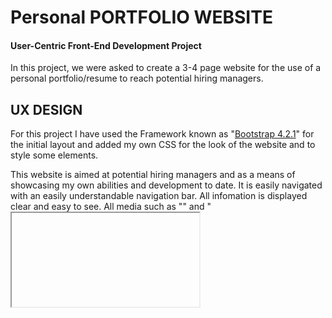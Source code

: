 # Personal PORTFOLIO WEBSITE
 
#### User-Centric Front-End Development Project

In this project, we were asked to create a 3-4 page website for the use of a personal portfolio/resume to reach potential hiring managers.

## UX DESIGN

For this project I have used the Framework known as "[Bootstrap 4.2.1](http://getbootstrap.com/docs/4.2/)" for the initial layout and added my own CSS for the look of the website and to style some elements.

This website is aimed at potential hiring managers and as a means of showcasing my own abilities and development to date.
It is easily navigated with an easily understandable navigation bar. All infomation is displayed clear and easy to see. All media such as "<img>" and "<iframe>" has been sized accordingly.


All Mock-Ups and planning I did for this project can be found here 

[Index-desktop](https://github.com/shaun6125/code-institute-major-project-1/blob/main/assets/images/index%20-%20desktop.png)
[Index-tablet-mobile](https://github.com/shaun6125/code-institute-major-project-1/blob/main/assets/images/index%20-%20mobile%20and%20tablet.png)
[Resume-desktop](https://github.com/shaun6125/code-institute-major-project-1/blob/main/assets/images/Resume%20-%20desktop.png)
[Resume-tablet-mobile]()
[Contact-desktop](https://github.com/shaun6125/code-institute-major-project-1/blob/main/assets/images/Contact%20-%20desktop.png)
[Contact-tablet-mobile](https://github.com/shaun6125/code-institute-major-project-1/blob/main/assets/images/Contact%20-%20tablet%20and%20mobile.png)

## FEATURES

All pages on this site include the "Header" and "Footer". The Header consists of the navigation bar and logo. The Footer has links to my personal social media pages.

I chose "white", "gray" and "Black" for the main background colors as they are nuteral and allowed for the colour in he elements to really stand out, drawing the user to them. The colors used in this project were:

- "#fafafa" (**WHITE. Text Color**)
- "#0D182859 & #0d18287c " (**GRAY. Section background Color**)
- "#20a8df, #9B19FF, #FBED20, #0AFF71 " (**nav button Colors**)
- "rgba(0, 0, 0, 0.2)" (**Hover Effect**)
- "#0D1828" (**Header and Footer Background color**)

I have imported the fonts from Google: "**Exo & Roboto**" (Roboto used for the title and Exo used for the main text across the whole site).
I chose "Exo & Roboto" as they are clean, simple and retain an element of professionalism. 

### [index.html] (https://shaun6125.github.io/code-institute-major-project-1/index.html)

This is the landing page, where potential employers would find out alittle bit about myself, and as most employers make snap decisions on resumes i wanted to highlight my skills here by encorporating a carousel portfolio to past projects.

Footer Links applied to all pages:

- [Facebook](ADD LINK HERE!!!)
- [Twitter](ADD LINK HERE!!!)
- [Youtube](ADD LINK HERE!!!)
- [Instagram](ADD LINK HERE!!!)
- [Linkedin](ADD LINK HERE!!!)
- [Pinterest](ADD LINK HERE!!!)

The Image [profile1.jpg] was taken and edited. With better software I would have vectorised the image and mapped the open/closing tags to the shape of my face. 

### [resume.html](https://shaun6125.github.io/code-institute-major-project-1/resume.html)

This page is dedicated to giving a breakdown of my work history, an up to date display of progress into the development of Full Stack Developer skills, of which will be updated during the progress of the course.

### [contact.html](https://shaun6125.github.io/code-institute-major-project-1/contact.html)

This page is where emloyers can contact me directly and submit any potential project specifications that they may wish for me to work on.

On this page, I have added a contact form with details on each row being required for submit.

### [download.html](INSERT LINK HERE!!!)

This page is where employers can download a pdf version of my full CV. I have set this link to open in a new window so that they are not taken away from the core website, ensuring time can be taken to explore further.

## TECHNOLOGIES

Here are links to each techonology I have used:

- [HTML5](https://en.wikipedia.org/wiki/HTML5)
- [CSS3](https://en.wikipedia.org/wiki/Cascading_Style_Sheets)
- [Bootstrap 4.2.1](http://getbootstrap.com/docs/4.2/)
- [Font Awesome 5](https://fontawesome.com)


## TESTING

I conducted tests on a wide selction of browsers/devices to ensure User's can successfully use the site and it's features.

Tests conducted:

- Checking the responsiveness
- Making sure each link worked porperly
- All images resize appropriately 
- Carousel/slider change between devices
- On the contact page I designed and created the form with validation in mind, To this end I checked that the contact form worked using
code institutes form validation tester "https://formdump.codeinstitute.net/". Once it returned the correct information I changed it to the modal.

Once all coding was done I ran the code through the [HTML Validator](https://validator.w3.org/) and the [CSS Validator](https://jigsaw.w3.org/css-validator/). After running the test on each file I fixed any errors given and the files are now validated.


These tests included browsers/devices:

- Edge - laptop and desktop
- Mozilla - laptop and desktop
- Chrome - laptop and desktop
- Safari - Iphone
- Samsung internet browser - android
- Internet Explorer - laptop and desktop

## Issues/Bugs

I had several issues with the implementation of the carousel and its sizing when scaling across different platforms, due to this I decided that a transition beteen a carousel and a slider would be needed to enhance the user experience.
This seemed to correct my scalability issues.

The slider failed to operate as intended, despite testing and aknowledging its workability in replit as a single element. The resolution for this was to refer to bootstrap for a new build and link in some jquery scripts to enable operation. 

## DEPLOYMENT

Whenever I thought that a page was finished, I deployed it to "**GitHub Pages**".

All my commits and project be found here [code-institute-major-project-1](https://github.com/shaun6125/code-institute-major-project-1).

## CREDIT

I used stack overflow to research a number of issues.

- [Stack Overflow](https://stackoverflow.com/)

Bootstrap 4 Documentation

- [bootstrap 4 documentation](https://getbootstrap.com/docs/4.0)

W3 Schools- Used to refresh on elements and styling.

- [w3schools](https://www.w3schools.com/)

All media has been created by myself for this project.
The carousel was inspired by a tutorial found on [youtube] (https://www.youtube.com/watch?v=j1-Ak3WWV_g)
The social medial icons were inspired by a tutorial found on [youtube] (https://www.youtube.com/watch?v=gYErZW-N-Y0)

## ACKNOWLEDGEMENTS

I received inspiration for this project from the desire to change career. I have also been freelancing for my brothers company and enjoying further development of my skills. I used this passion to create the site. 